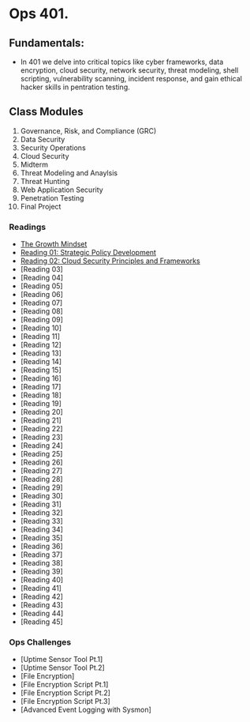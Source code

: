 # Ops 401.

## Fundamentals: 
- In 401 we delve into critical topics like cyber frameworks, data encryption, cloud security, network security, threat modeling, shell scripting, vulnerability scanning, incident response, and gain ethical hacker skills in pentration testing.

## Class Modules
1. Governance, Risk, and Compliance (GRC)
2. Data Security
3. Security Operations
4. Cloud Security
5. Midterm
6. Threat Modeling and Anaylsis
7. Threat Hunting
8. Web Application Security
9. Penetration Testing
10. Final Project 

### Readings 
- [The Growth Mindset](reading-growthmindset.md)
- [Reading 01: Strategic Policy Development](reading01-strategicpolicydev.md)
- [Reading 02: Cloud Security Principles and Frameworks](reading02-cloudsecurity.md)
- [Reading 03]
- [Reading 04]
- [Reading 05]
- [Reading 06]
- [Reading 07]
- [Reading 08]
- [Reading 09]
- [Reading 10]
- [Reading 11]
- [Reading 12]
- [Reading 13]
- [Reading 14]
- [Reading 15]
- [Reading 16]
- [Reading 17]
- [Reading 18]
- [Reading 19]
- [Reading 20]
- [Reading 21]
- [Reading 22]
- [Reading 23]
- [Reading 24]
- [Reading 25]
- [Reading 26]
- [Reading 27]
- [Reading 28]
- [Reading 29]
- [Reading 30]
- [Reading 31]
- [Reading 32]
- [Reading 33]
- [Reading 34]
- [Reading 35]
- [Reading 36]
- [Reading 37]
- [Reading 38]
- [Reading 39]
- [Reading 40]
- [Reading 41]
- [Reading 42]
- [Reading 43]
- [Reading 44]
- [Reading 45]


### Ops Challenges 
- [Uptime Sensor Tool Pt.1]
- [Uptime Sensor Tool Pt.2]
- [File Encryption]
- [File Encryption Script Pt.1]
- [File Encryption Script Pt.2]
- [File Encryption Script Pt.3]
- [Advanced Event Logging with Sysmon]

